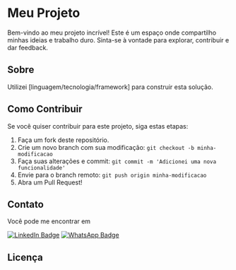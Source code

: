 # Meu Projeto 

Bem-vindo ao meu projeto incrível! Este é um espaço onde compartilho minhas ideias e trabalho duro. Sinta-se à vontade para explorar, contribuir e dar feedback.

## Sobre

Utilizei [linguagem/tecnologia/framework] para construir esta solução.

## Como Contribuir

Se você quiser contribuir para este projeto, siga estas etapas:

1. Faça um fork deste repositório.
2. Crie um novo branch com sua modificação: `git checkout -b minha-modificacao`
3. Faça suas alterações e commit: `git commit -m 'Adicionei uma nova funcionalidade'`
4. Envie para o branch remoto: `git push origin minha-modificacao`
5. Abra um Pull Request!

## Contato

Você pode me encontrar em <br/>

<a href="https://www.linkedin.com/in/wesley-fabricio-scolaro-32648917b/" target="_blank" style="display: inline-block;">
  <img src="https://img.shields.io/badge/LinkedIn-0077B5?style=for-the-badge&logo=linkedin&logoColor=white" alt="LinkedIn Badge">
</a>
<a href="https://wa.me/554197371327" target="_blank" style="display: inline-block;">
  <img src="https://img.shields.io/badge/WhatsApp-25D366?style=for-the-badge&logo=whatsapp&logoColor=white" alt="WhatsApp Badge">
</a>


## Licença
